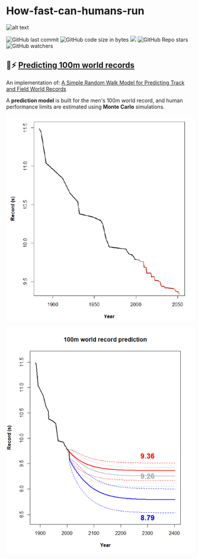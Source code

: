 # How-fast-can-humans-run

![alt text](https://zigapskraba.files.wordpress.com/2016/08/24141_celebutopia-usain_bolt-men6s_100-meter_final_during_beijing_2008_olympics-13_122_460lo.jpg)

![GitHub last commit](https://img.shields.io/github/last-commit/aritzLizoain/How-fast-can-humans-run)
![GitHub code size in bytes](https://img.shields.io/github/languages/code-size/aritzLizoain/How-fast-can-humans-run)
[![](https://tokei.rs/b1/github/aritzLizoain/How-fast-can-humans-run?category=lines)](https://github.com/aritzLizoain/How-fast-can-humans-run) 
![GitHub Repo stars](https://img.shields.io/github/stars/aritzLizoain/How-fast-can-humans-run?style=social)
![GitHub watchers](https://img.shields.io/github/watchers/aritzLizoain/How-fast-can-humans-run?style=social)

## :runner::zap: [Predicting 100m world records](https://github.com/aritzLizoain/How-fast-can-humans-run/blob/main/Presentation.pdf)

An implementation of: [A Simple Random Walk Model for Predicting Track and
Field World Records](https://www.degruyter.com/document/doi/10.2202/1559-0410.1067/html)

A **prediction model** is built for the men's 100m world record, and human performance limits are estimated using **Monte Carlo** simulations.

<p align="center">
<img src="https://github.com/aritzLizoain/How-fast-can-humans-run/blob/main/Images/Simulation.gif"/>
</p>

<p align="center">
<img src="https://github.com/aritzLizoain/How-fast-can-humans-run/blob/main/Images/Prediction.png"/>
</p>
